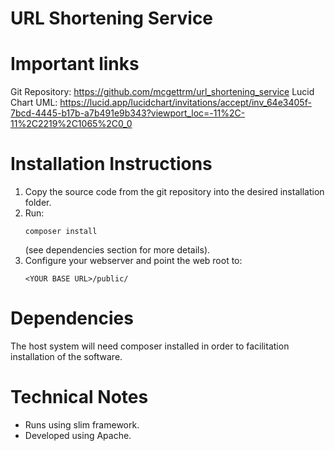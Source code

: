 # URL Shortening Service


# Important links
Git Repository: https://github.com/mcgettrm/url_shortening_service
Lucid Chart UML: https://lucid.app/lucidchart/invitations/accept/inv_64e3405f-7bcd-4445-b17b-a7b491e9b343?viewport_loc=-11%2C-11%2C2219%2C1065%2C0_0

# Installation Instructions
1. Copy the source code from the git repository into the desired installation folder.
2. Run:
   ``` 
   composer install
   ``` 
   (see dependencies section for more details).
3. Configure your webserver and point the web root to: 
   ```
   <YOUR BASE URL>/public/
   ``` 

# Dependencies
The host system will need composer installed in order to facilitation installation of the software.

# Technical Notes
- Runs using slim framework.
- Developed using Apache.
